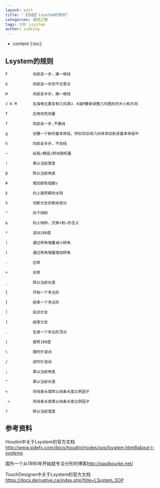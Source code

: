 ```yaml
---
layout: post
title: "【总结】Lsystem的规则"
categories: 编程之魅
tags: 分形 Lsystem
author: zukking
---
```


* content
{:toc}







## Lsystem的规则

```
F 			向前走一步，画一根线

G			向前走一步但不记录点

H			向前走半步，画一根线

J K M		在海龟位置复制几何源J、K或M重新调整几何图形的大小和方向

T			应用向性向量

f			向前走一步,不画线

g			创建一个新的基本体组，然后将后续几何体添加到该基本体组中

h			向前走半步，不划线

~			纵摇/横摇/转向随机量

!			乘以当前厚度

@			除以当前角度

#			增加颜色指数v

$			向上旋转朝向太阳

%			切断分支的剩余部分

^			向下倾斜

&			向上倾斜，交换+和—的含义

*			滚动180度

(			通过转角增量减小转角

)			通过转角增量增加转角

-			左转

+			右转

_			除以当前长度

{			开始一个多边形

}			结束一个多边形

[			启动分支

]			结束分支

.			生成一个多边形顶点

|			旋转180度

\			顺时针滚动

/			逆时针滚动

;			乘以当前角度

"			乘以当前长度

<			将线条长度除以线条长度比例因子

 >			将线条长度乘以线条长度比例因子

?			除以当前宽度
```
## 参考资料

Houdini中关于Lsystem的官方文档<http://www.sidefx.com/docs/houdini/nodes/sop/lsystem.html#about-l-systems>

国外一个从1990年开始就专注分形的博客<http://paulbourke.net/>

TouchDesigner中关于Lsystem的官方文档<https://docs.derivative.ca/index.php?title=LSystem_SOP>
